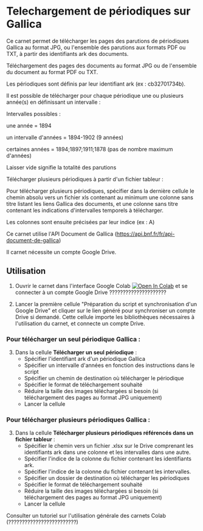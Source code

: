 # Telechargement de périodiques sur Gallica


Ce carnet permet de télécharger les pages des parutions de périodiques Gallica au format JPG, ou l'ensemble des parutions aux formats PDF ou TXT, à partir des identifiants ark des documents. 

Téléchargement des pages des documents au format JPG ou de l'ensemble du document au format PDF ou TXT.

Les périodiques sont définis par leur identifiant ark (ex : cb32701734b).

Il est possible de télécharger pour chaque périodique une ou plusieurs année(s) en définissant un intervalle :

Intervalles possibles :

une année = 1894

un intervalle d'années = 1894-1902 (9 années)

certaines années = 1894;1897;1911;1878 (pas de nombre maximum d'années)

Laisser vide signifie la totalité des parutions

Télécharger plusieurs périodiques à partir d'un fichier tableur :

Pour télécharger plusieurs périodiques, spécifier dans la dernière cellule le chemin absolu vers un fichier xls contenant au minimum une colonne sans titre listant les liens Gallica des documents, et une colonne sans titre contenant les indications d'intervalles temporels à télécharger.

Les colonnes sont ensuite précisées par leur indice (ex : A)

Ce carnet utilise l'API Document de Gallica (https://api.bnf.fr/fr/api-document-de-gallica)

Il carnet nécessite un compte Google Drive.

## Utilisation


1. Ouvrir le carnet dans l'interface Google Colab [![Open In Colab](colab.svg)](https://colab.research.google.com/github/paulbin501/t1/blob/main/t1.ipynb) et se connecter à un compte Google Drive ?????????????????????

2. Lancer la première cellule "Préparation du script et synchronisation d'un Google Drive" et cliquer sur le lien généré pour synchroniser un compte Drive si demandé.
Cette cellule importe les bibliothèques nécessaires à l'utilisation du carnet, et connecte un compte Drive.

### Pour télécharger un seul périodique Gallica :

3. Dans la cellule **Télécharger un seul périodique** :
	- Spécifier l'identifiant ark d'un périodique Gallica
	- Spécifier un intervalle d'années en fonction des instructions dans le script
	- Spécifier un chemin de destination où télécharger le périodique
	- Spécifier le format de téléchargement souhaité
	- Réduire la taille des images téléchargées si besoin (si téléchargement des pages au format JPG uniquement)
	- Lancer la cellule


### Pour télécharger plusieurs périodiques Gallica : 

3. Dans la cellule **Télécharger plusieurs périodiques référencés dans un fichier tableur** :
	- Spécifier le chemin vers un fichier .xlsx sur le Drive comprenant les identifiants ark dans une colonne et les intervalles dans une autre.
	- Spécifier l'indice de la colonne du fichier contenant les identifiants ark.
	- Spécifier l'indice de la colonne du fichier contenant les intervalles.
	- Spécifier un dossier de destination où télécharger les périodiques
	- Spécifier le format de téléchargement souhaité
	- Réduire la taille des images téléchargées si besoin (si téléchargement des pages au format JPG uniquement)
	- Lancer la cellule
	
	
Consulter un tutoriel sur l'utilisation générale des carnets Colab (?????????????????????????)

